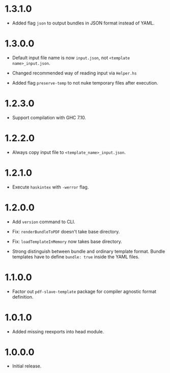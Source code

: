 1.3.1.0
=======

* Added flag `json` to output bundles in JSON format instead of YAML.

1.3.0.0
=======

* Default input file name is now `input.json`, not `<template name>_input.json`.

* Changed recommended way of reading input via `Helper.hs`

* Added flag `preserve-temp` to not nuke temporary files after execution.

1.2.3.0
=======

* Support compilation with GHC 7.10.

1.2.2.0
=======

* Always copy input file to `<template_name>_input.json`.

1.2.1.0
=======

* Execute `haskintex` with `-werror` flag.

1.2.0.0
=======

* Add `version` command to CLI.

* Fix: `renderBundleToPDF` doesn't take base directory.

* Fix: `loadTemplateInMemory` now takes base directory.

* Strong distinguish between bundle and ordinary template format. Bundle templates
have to define `bundle: true` inside the YAML files.

1.1.0.0
=======

* Factor out `pdf-slave-template` package for compiler agnostic format definition.

1.0.1.0
=======

* Added missing reexports into head module.

1.0.0.0
=======

* Initial release.
